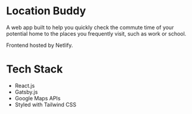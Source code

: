 # Location Buddy
A web app built to help you quickly check the commute time of your potential home to the places you frequently visit, such as work or school.

Frontend hosted by Netlify.

# Tech Stack
- React.js
- Gatsby.js
- Google Maps APIs
- Styled with Tailwind CSS
